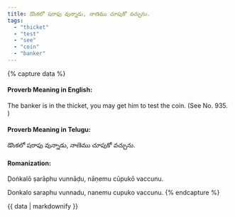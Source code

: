 ```yaml
---
title: డొంకలో షరాఫు వున్నాడు, నాణెము చూపుకో వచ్చును.
tags:
  - "thicket"
  - "test"
  - "see"
  - "coin"
  - "banker"
---
```


{% capture data %}
#### Proverb Meaning in English:
The banker is in the thicket, you may get him to test the coin.
(See No. 935. )

#### Proverb Meaning in Telugu:
డొంకలో షరాఫు వున్నాడు, నాణెము చూపుకో వచ్చును.

#### Romanization:
Ḍoṅkalō ṣarāphu vunnāḍu, nāṇemu cūpukō vaccunu.

Donkalo saraphu vunnadu, nanemu cupuko vaccunu.
{% endcapture %}

{{ data | markdownify }}

